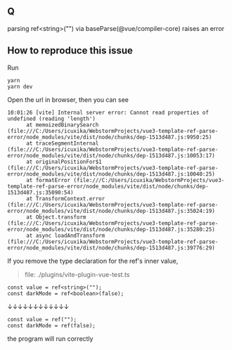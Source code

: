 ## Q
parsing ref\<string\>("") via baseParse(@vue/compiler-core) raises an error

## How to reproduce this issue
Run
```
yarn
yarn dev
```
Open the url in browser, then you can see
```
10:01:26 [vite] Internal server error: Cannot read properties of undefined (reading 'length')
      at memoizedBinarySearch (file:///C:/Users/icuxika/WebstormProjects/vue3-template-ref-parse-error/node_modules/vite/dist/node/chunks/dep-1513d487.js:9950:25)
      at traceSegmentInternal (file:///C:/Users/icuxika/WebstormProjects/vue3-template-ref-parse-error/node_modules/vite/dist/node/chunks/dep-1513d487.js:10053:17)
      at originalPositionFor$1 (file:///C:/Users/icuxika/WebstormProjects/vue3-template-ref-parse-error/node_modules/vite/dist/node/chunks/dep-1513d487.js:10040:25)
      at formatError (file:///C:/Users/icuxika/WebstormProjects/vue3-template-ref-parse-error/node_modules/vite/dist/node/chunks/dep-1513d487.js:35090:54)
      at TransformContext.error (file:///C:/Users/icuxika/WebstormProjects/vue3-template-ref-parse-error/node_modules/vite/dist/node/chunks/dep-1513d487.js:35024:19)
      at Object.transform (file:///C:/Users/icuxika/WebstormProjects/vue3-template-ref-parse-error/node_modules/vite/dist/node/chunks/dep-1513d487.js:35280:25)
      at async loadAndTransform (file:///C:/Users/icuxika/WebstormProjects/vue3-template-ref-parse-error/node_modules/vite/dist/node/chunks/dep-1513d487.js:39776:29)
```

If you remove the type declaration for the ref's inner value,

> file: ./plugins/vite-plugin-vue-test.ts

```
const value = ref<string>("");
const darkMode = ref<boolean>(false);
```
↓↓↓↓↓↓↓↓↓↓↓↓
```
const value = ref("");
const darkMode = ref(false);
```
the program will run correctly